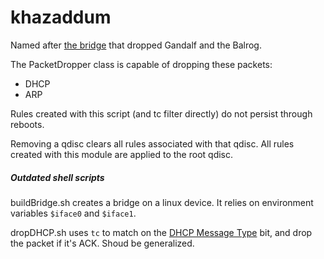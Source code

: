 # khazaddum 
Named after [the bridge](//media.giphy.com/media/A6PcmRqkyMOBy/giphy.gif) that dropped Gandalf and the Balrog.

The PacketDropper class is capable of dropping these packets:

- DHCP 
- ARP

Rules created with this script (and tc filter directly) do not persist through reboots.  

Removing a qdisc clears all rules associated with that qdisc.  All rules created with
this module are applied to the root qdisc.  

##### Outdated shell scripts 

buildBridge.sh creates a bridge on a linux device.  It relies on environment variables `$iface0` and `$iface1`.

dropDHCP.sh uses `tc` to match on the [DHCP Message Type](https://tools.ietf.org/html/rfc2132#section-9.6) bit, and drop the packet if it's ACK.  Shoud be generalized.  

